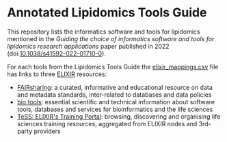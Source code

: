 # Annotated Lipidomics Tools Guide

This repository lists the informatics software and tools for lipidomics mentioned
in the *Guiding the choice of informatics software and tools for lipidomics research applications*
paper published in 2022 (doi:[10.1038/s41592-022-01710-0](https://doi.org/10.1038/s41592-022-01710-0)).

For each tools from the Lipidomics Tools Guide the [elixir_mappings.csv](elixir_mappings.csv) file
has links to three [ELIXIR](https://elixir-europe.org/) resources:

* [FAIRsharing](https://fairsharing.org/): a curated, informative and educational resource on data and metadata standards, inter-related to databases and data policies
* [bio.tools](https://bio.tools/): essential scientific and technical information about software tools, databases and services for bioinformatics and the life sciences
* [TeSS: ELIXIR's Training Portal](https://tess.elixir-europe.org/): browsing, discovering and organising life sciences training resources, aggregated from ELIXIR nodes and 3rd-party providers
